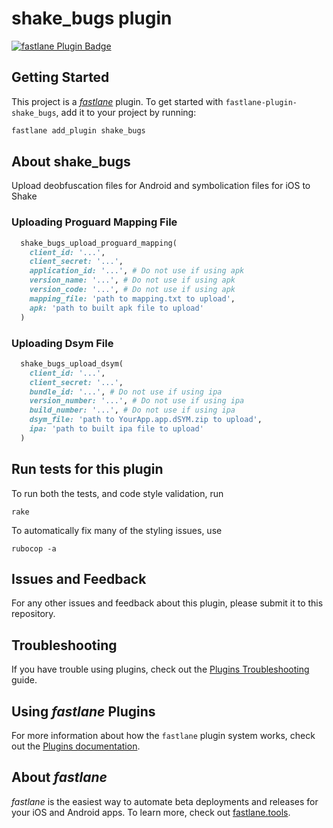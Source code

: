 # shake_bugs plugin

[![fastlane Plugin Badge](https://rawcdn.githack.com/fastlane/fastlane/master/fastlane/assets/plugin-badge.svg)](https://rubygems.org/gems/fastlane-plugin-shake_bugs)

## Getting Started

This project is a [_fastlane_](https://github.com/fastlane/fastlane) plugin. To get started with `fastlane-plugin-shake_bugs`, add it to your project by running:

```bash
fastlane add_plugin shake_bugs
```

## About shake_bugs

Upload deobfuscation files for Android and symbolication files for iOS to Shake

### Uploading Proguard Mapping File
```ruby
  shake_bugs_upload_proguard_mapping(
    client_id: '...',
    client_secret: '...',
    application_id: '...', # Do not use if using apk
    version_name: '...', # Do not use if using apk
    version_code: '...', # Do not use if using apk
    mapping_file: 'path to mapping.txt to upload',
    apk: 'path to built apk file to upload'
  )
```

### Uploading Dsym File
```ruby
  shake_bugs_upload_dsym(
    client_id: '...',
    client_secret: '...',
    bundle_id: '...', # Do not use if using ipa
    version_number: '...', # Do not use if using ipa
    build_number: '...', # Do not use if using ipa
    dsym_file: 'path to YourApp.app.dSYM.zip to upload',
    ipa: 'path to built ipa file to upload'
  )
```

## Run tests for this plugin

To run both the tests, and code style validation, run

```
rake
```

To automatically fix many of the styling issues, use
```
rubocop -a
```

## Issues and Feedback

For any other issues and feedback about this plugin, please submit it to this repository.

## Troubleshooting

If you have trouble using plugins, check out the [Plugins Troubleshooting](https://docs.fastlane.tools/plugins/plugins-troubleshooting/) guide.

## Using _fastlane_ Plugins

For more information about how the `fastlane` plugin system works, check out the [Plugins documentation](https://docs.fastlane.tools/plugins/create-plugin/).

## About _fastlane_

_fastlane_ is the easiest way to automate beta deployments and releases for your iOS and Android apps. To learn more, check out [fastlane.tools](https://fastlane.tools).

